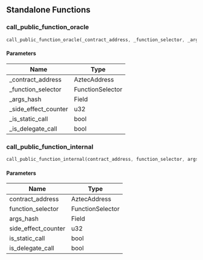 ## Standalone Functions

### call_public_function_oracle

```rust
call_public_function_oracle(_contract_address, _function_selector, _args_hash, _side_effect_counter, _is_static_call, _is_delegate_call);
```

#### Parameters
| Name | Type |
| --- | --- |
| _contract_address | AztecAddress |
| _function_selector | FunctionSelector |
| _args_hash | Field |
| _side_effect_counter | u32 |
| _is_static_call | bool |
| _is_delegate_call | bool |

### call_public_function_internal

```rust
call_public_function_internal(contract_address, function_selector, args_hash, side_effect_counter, is_static_call, is_delegate_call);
```

#### Parameters
| Name | Type |
| --- | --- |
| contract_address | AztecAddress |
| function_selector | FunctionSelector |
| args_hash | Field |
| side_effect_counter | u32 |
| is_static_call | bool |
| is_delegate_call | bool |

